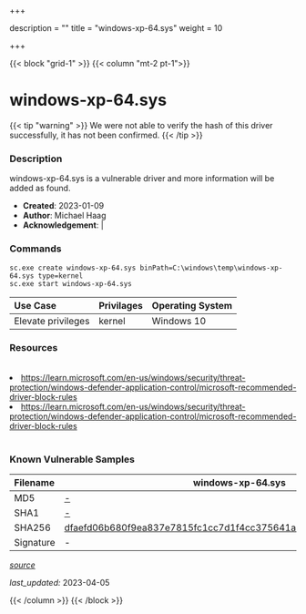 +++

description = ""
title = "windows-xp-64.sys"
weight = 10

+++


{{< block "grid-1" >}}
{{< column "mt-2 pt-1">}}


# windows-xp-64.sys 


{{< tip "warning" >}}
We were not able to verify the hash of this driver successfully, it has not been confirmed.
{{< /tip >}}


### Description

windows-xp-64.sys is a vulnerable driver and more information will be added as found.

- **Created**: 2023-01-09
- **Author**: Michael Haag
- **Acknowledgement**:  | [](https://twitter.com/)

### Commands

```
sc.exe create windows-xp-64.sys binPath=C:\windows\temp\windows-xp-64.sys type=kernel
sc.exe start windows-xp-64.sys
```

| Use Case | Privilages | Operating System | 
|:---- | ---- | ---- |
| Elevate privileges | kernel | Windows 10 |

### Resources
<br>
<li><a href=" https://learn.microsoft.com/en-us/windows/security/threat-protection/windows-defender-application-control/microsoft-recommended-driver-block-rules"> https://learn.microsoft.com/en-us/windows/security/threat-protection/windows-defender-application-control/microsoft-recommended-driver-block-rules</a></li>
<li><a href="https://learn.microsoft.com/en-us/windows/security/threat-protection/windows-defender-application-control/microsoft-recommended-driver-block-rules">https://learn.microsoft.com/en-us/windows/security/threat-protection/windows-defender-application-control/microsoft-recommended-driver-block-rules</a></li>
<br>

### Known Vulnerable Samples

| Filename | windows-xp-64.sys |
|:---- | ---- | 
| MD5 | <a href="https://www.virustotal.com/gui/file/-">-</a> |
| SHA1 | <a href="https://www.virustotal.com/gui/file/-">-</a> |
| SHA256 | <a href="https://www.virustotal.com/gui/file/dfaefd06b680f9ea837e7815fc1cc7d1f4cc375641ac850667ab20739f46ad22">dfaefd06b680f9ea837e7815fc1cc7d1f4cc375641ac850667ab20739f46ad22</a> |
| Signature | -   |


[*source*](https://github.com/magicsword-io/LOLDrivers/tree/main/yaml/windows-xp-64.yaml)

*last_updated:* 2023-04-05








{{< /column >}}
{{< /block >}}
